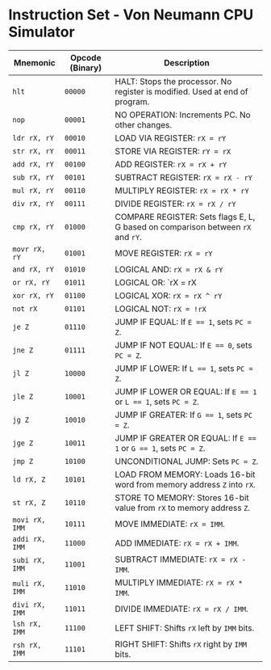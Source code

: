 
# Instruction Set - Von Neumann CPU Simulator

| **Mnemonic** | **Opcode (Binary)** | **Description** |
|------------- |-------------------- |---------------- |
| `hlt`        | `00000`             | HALT: Stops the processor. No register is modified. Used at end of program. |
| `nop`        | `00001`             | NO OPERATION: Increments PC. No other changes. |
| `ldr rX, rY` | `00010`             | LOAD VIA REGISTER: `rX = rY` |
| `str rX, rY` | `00011`             | STORE VIA REGISTER: `rY = rX` |
| `add rX, rY` | `00100`             | ADD REGISTER: `rX = rX + rY` |
| `sub rX, rY` | `00101`             | SUBTRACT REGISTER: `rX = rX - rY` |
| `mul rX, rY` | `00110`             | MULTIPLY REGISTER: `rX = rX * rY` |
| `div rX, rY` | `00111`             | DIVIDE REGISTER: `rX = rX / rY` |
| `cmp rX, rY` | `01000`             | COMPARE REGISTER: Sets flags E, L, G based on comparison between `rX` and `rY`. |
| `movr rX, rY`| `01001`             | MOVE REGISTER: `rX = rY` |
| `and rX, rY` | `01010`             | LOGICAL AND: `rX = rX & rY` |
| `or rX, rY`  | `01011`             | LOGICAL OR: `rX = rX | rY` |
| `xor rX, rY` | `01100`             | LOGICAL XOR: `rX = rX ^ rY` |
| `not rX`     | `01101`             | LOGICAL NOT: `rX = !rX` |
| `je Z`       | `01110`             | JUMP IF EQUAL: If `E == 1`, sets `PC = Z`. |
| `jne Z`      | `01111`             | JUMP IF NOT EQUAL: If `E == 0`, sets `PC = Z`. |
| `jl Z`       | `10000`             | JUMP IF LOWER: If `L == 1`, sets `PC = Z`. |
| `jle Z`      | `10001`             | JUMP IF LOWER OR EQUAL: If `E == 1` or `L == 1`, sets `PC = Z`. |
| `jg Z`       | `10010`             | JUMP IF GREATER: If `G == 1`, sets `PC = Z`. |
| `jge Z`      | `10011`             | JUMP IF GREATER OR EQUAL: If `E == 1` or `G == 1`, sets `PC = Z`. |
| `jmp Z`      | `10100`             | UNCONDITIONAL JUMP: Sets `PC = Z`. |
| `ld rX, Z`   | `10101`             | LOAD FROM MEMORY: Loads 16-bit word from memory address `Z` into `rX`. |
| `st rX, Z`   | `10110`             | STORE TO MEMORY: Stores 16-bit value from `rX` to memory address `Z`. |
| `movi rX, IMM` | `10111`           | MOVE IMMEDIATE: `rX = IMM`. |
| `addi rX, IMM` | `11000`          | ADD IMMEDIATE: `rX = rX + IMM`. |
| `subi rX, IMM` | `11001`          | SUBTRACT IMMEDIATE: `rX = rX - IMM`. |
| `muli rX, IMM` | `11010`          | MULTIPLY IMMEDIATE: `rX = rX * IMM`. |
| `divi rX, IMM` | `11011`          | DIVIDE IMMEDIATE: `rX = rX / IMM`. |
| `lsh rX, IMM`  | `11100`          | LEFT SHIFT: Shifts `rX` left by `IMM` bits. |
| `rsh rX, IMM`  | `11101`          | RIGHT SHIFT: Shifts `rX` right by `IMM` bits. |
